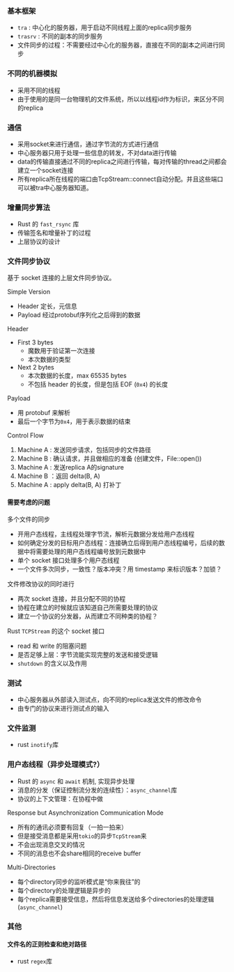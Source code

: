 ### 基本框架

- `tra` : 中心化的服务器，用于启动不同线程上面的replica同步服务
- `trasrv` : 不同的副本的同步服务
- 文件同步的过程：不需要经过中心化的服务器，直接在不同的副本之间进行同步

### 不同的机器模拟

- 采用不同的线程
- 由于使用的是同一台物理机的文件系统，所以以线程id作为标识，来区分不同的replica

### 通信

- 采用socket来进行通信，通过字节流的方式进行通信
- 中心服务器只用于处理一些信息的转发，不对data进行传输
- data的传输直接通过不同的replica之间进行传输，每对传输的thread之间都会建立一个socket连接
- 所有replica所在线程的端口由TcpStream::connect自动分配。并且这些端口可以被tra中心服务器知道。

###  增量同步算法

- Rust 的 `fast_rsync` 库
- 传输签名和增量补丁的过程
- 上层协议的设计

### 文件同步协议

基于 socket 连接的上层文件同步协议。

Simple Version

- Header 定长，元信息
- Payload 经过protobuf序列化之后得到的数据

Header

- First 3 bytes
  - 魔数用于验证第一次连接
  - 本次数据的类型
- Next 2 bytes
  - 本次数据的长度，max 65535 bytes
  - 不包括 header 的长度，但是包括 EOF (`0x4`) 的长度

Payload

- 用 protobuf 来解析
- 最后一个字节为`0x4`，用于表示数据的结束


Control Flow

1. Machine A : 发送同步请求，包括同步的文件路径
2. Machine B : 确认请求，并且做相应的准备 (创建文件，File::open())
3. Machine A : 发送replica A的signature
4. Machine B ：返回 delta(B, A)
5. Machine A : apply delta(B, A) 打补丁

#### 需要考虑的问题

多个文件的同步
- 开用户态线程，主线程处理字节流，解析元数据分发给用户态线程
- 如何确定分发的目标用户态线程：连接确立后得到用户态线程编号，后续的数据中将需要处理的用户态线程编号放到元数据中
- 单个 socket 接口处理多个用户态线程
- 一个文件多次同步，一致性？版本冲突？用 timestamp 来标识版本？加锁？

文件修改协议的同时进行

- 两次 socket 连接，并且分配不同的协程
- 协程在建立的时候就应该知道自己所需要处理的协议
- 建立一个协议的分发器，从而建立不同种类的协程？

Rust `TCPStream` 的这个 socket 接口

- read 和 write 的阻塞问题
- 是否足够上层：字节流能实现完整的发送和接受逻辑
- `shutdown` 的含义以及作用

### 测试

- 中心服务器从外部读入测试点，向不同的replica发送文件的修改命令
- 由专门的协议来进行测试点的输入

### 文件监测

- rust `inotify`库

### 用户态线程（异步处理模式?）

- Rust 的 `async` 和 `await` 机制, 实现异步处理
- 消息的分发（保证控制流分发的连续性）：`async_channel`库
- 协议的上下文管理：在协程中做

Response but Asynchronization Communication Mode

- 所有的通讯必须要有回复（一拍一拍来）
- 但是接受消息都是采用`tokio`的异步`TcpStream`来
- 不会出现消息交叉的情况
- 不同的消息也不会share相同的receive buffer

Multi-Directories

- 每个directory同步的监听模式是“你来我往”的
- 每个directory的处理逻辑是异步的
- 每个replica需要接受信息，然后将信息发送给多个directories的处理逻辑 (`async_channel`)


### 其他

#### 文件名的正则检查和绝对路径

- rust `regex`库
